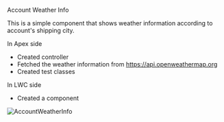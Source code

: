 Account Weather Info

This is a simple component that shows weather information according to account's shipping city.

In Apex side
* Created controller
* Fetched the weather information from https://api.openweathermap.org
* Created test classes

In LWC side
* Created a component


![AccountWeatherInfo](https://github.com/user-attachments/assets/989f229a-28f8-4c01-8e38-81f6f2bf4927)
